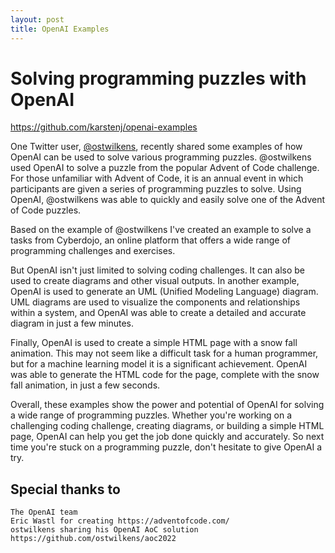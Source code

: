 ```yaml
---
layout: post
title: OpenAI Examples
---
```


# Solving programming puzzles with OpenAI

https://github.com/karstenj/openai-examples

One Twitter user, [@ostwilkens](https://twitter.com/ostwilkens/status/1598458146187628544), recently shared some examples of how OpenAI can be used to solve various programming puzzles. @ostwilkens used OpenAI to solve a puzzle from the popular Advent of Code challenge. For those unfamiliar with Advent of Code, it is an annual event in which participants are given a series of programming puzzles to solve. Using OpenAI, @ostwilkens was able to quickly and easily solve one of the Advent of Code puzzles.

Based on the example of @ostwilkens I've created an example to solve a tasks from Cyberdojo, an online platform that offers a wide range of programming challenges and exercises.

But OpenAI isn't just limited to solving coding challenges. It can also be used to create diagrams and other visual outputs. In another example, OpenAI is used to generate an UML (Unified Modeling Language) diagram. UML diagrams are used to visualize the components and relationships within a system, and OpenAI was able to create a detailed and accurate diagram in just a few minutes.

Finally, OpenAI is used to create a simple HTML page with a snow fall animation. This may not seem like a difficult task for a human programmer, but for a machine learning model it is a significant achievement. OpenAI was able to generate the HTML code for the page, complete with the snow fall animation, in just a few seconds.

Overall, these examples show the power and potential of OpenAI for solving a wide range of programming puzzles. Whether you're working on a challenging coding challenge, creating diagrams, or building a simple HTML page, OpenAI can help you get the job done quickly and accurately. So next time you're stuck on a programming puzzle, don't hesitate to give OpenAI a try.

## Special thanks to
    The OpenAI team
    Eric Wastl for creating https://adventofcode.com/
    ostwilkens sharing his OpenAI AoC solution https://github.com/ostwilkens/aoc2022
